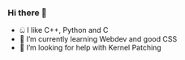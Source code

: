### Hi there 👋
- ඞ I like C++, Python and C
- 🌱 I’m currently learning Webdev and good CSS
- 🤔 I’m looking for help with Kernel Patching

<!--
**middatod/middatod** is a ✨ _special_ ✨ repository because its `README.md` (this file) appears on your GitHub profile.

Here are some ideas to get you started:

- 🔭 I’m currently working on ...
- 🌱 I’m currently learning ...
- 👯 I’m looking to collaborate on ...
- 🤔 I’m looking for help with ...
- 💬 Ask me about ...
- 📫 How to reach me: ...
- 😄 Pronouns: ...
- ⚡ Fun fact: ...
-->
